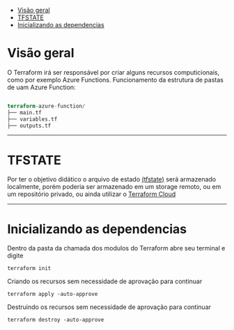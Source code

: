 
- [Visão geral](#visão-geral)
- [TFSTATE](#tfstate)
- [Inicializando as dependencias](#inicializando-as-dependencias)

# Visão geral

O Terraform irá ser responsável por criar alguns recursos computicionais, como por exemplo Azure Functions. Funcionamento da estrutura de pastas de uam Azure Function:


```terraform

terraform-azure-function/
├── main.tf
├── variables.tf
├── outputs.tf

```

---


# TFSTATE
 
Por ter o objetivo didático o arquivo de estado [(tfstate)](https://developer.hashicorp.com/terraform/language/state) será armazenado localmente, porém poderia ser armazenado em um storage remoto, ou em um repositório privado, ou ainda utilizar o [Terraform Cloud](https://app.terraform.io/session)

---

# Inicializando as dependencias

Dentro da pasta da chamada dos modulos do Terraform abre seu terminal e digite

`terraform init`

Criando os recursos sem necessidade de aprovação para continuar

`terraform apply -auto-approve`

Destruindo os recursos sem necessidade de aprovação para continuar

`terraform destroy -auto-approve`